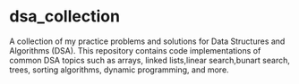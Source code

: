 # dsa_collection
A collection of my practice problems and solutions for Data Structures and Algorithms (DSA). This repository contains code implementations of common DSA topics such as arrays, linked lists,linear search,bunart search, trees, sorting algorithms, dynamic programming, and more.
